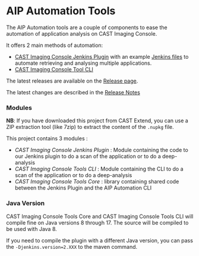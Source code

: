 # AIP Automation Tools

The AIP Automation tools are a couple of components to ease the automation of application analysis on CAST Imaging Console.

It offers 2 main methods of automation:
* [CAST Imaging Console Jenkins Plugin](./aip-console-jenkins/README.md) with an example [Jenkins files](./aip-console-jenkins/examples/dynamic-pipeline-example/README.md) to automate retrieving and analysing multiple applications.
* [CAST Imaging Console Tool CLI](./aip-console-tools-cli/README.md)

The latest releases are available on the [Release page](https://github.com/CAST-Extend/com.castsoftware.aip.console.tools/releases).

The latest changes are described in the [Release Notes](./RELEASE-NOTES.md)

### Modules

**NB**: If you have downloaded this project from CAST Extend, you can use a ZIP extraction tool (like 7zip) to extract the content of the `.nupkg` file.

This project contains 3 modules :

* *CAST Imaging Console Jenkins Plugin* : Module containing the code to our Jenkins plugin to do a scan of the application or to do a deep-analysis
* *CAST Imaging Console Tools CLI* : Module containing the CLI to do a scan of the application or to do a deep-analysis
* *CAST Imaging Console Tools Core* : library containing shared code between the Jenkins Plugin and the AIP Automation CLI

### Java Version

CAST Imaging Console Tools Core and CAST Imaging Console Tools CLI will compile fine on Java versions 8 through 17. The source will be compiled to be used with Java 8.

If you need to compile the plugin with a different Java version, you can pass the `-Djenkins.version=2.XXX` to the maven command.
